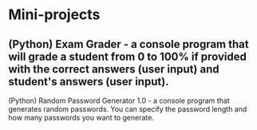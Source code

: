 Mini-projects
=============

(Python) Exam Grader - a console program that will grade a student from 0 to 100% if provided with the correct answers (user input) and student's answers (user input). 
 -----------------------------------------------------------------------------------------------------------------------
(Python) Random Password Generator 1.0 - a console program that generates random passwords. You can specify the password length and how many passwords you want to generate.
